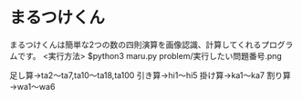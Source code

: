 # まるつけくん
まるつけくんは簡単な2つの数の四則演算を画像認識、計算してくれるプログラムです。
<実行方法>
$python3 maru.py problem/実行したい問題番号.png

足し算→ta2〜ta7,ta10〜ta18,ta100
引き算→hi1〜hi5
掛け算→ka1〜ka7
割り算→wa1〜wa6
